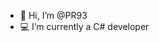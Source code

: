 - 👋 Hi, I’m @PR93
- :computer: I’m currently a C# developer 
  
  
    
  
     
    
        
  
  
  
   
 
